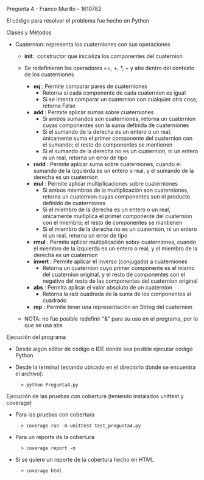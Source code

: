 Pregunta 4 - Franco Murillo - 1610782

El código para resolver el problema fue hecho en Python

Clases y Métodos
- Cuaternion: representa los cuaterniones con sus operaciones
    - __init__ : constructor que inicializa los componentes del cuaternion

    - Se redefinieron los operadores ==, +, *, ~ y abs dentro del contexto de los cuaterniones
        - __eq__ : Permite comparar pares de cuaterniones
            - Retorna si cada componente de cada cuaternion es igual
            - Si se intenta comparar un cuaternion con cualquier otra cosa, retorna False
        - __add__ : Permite aplicar sumas sobre cuaterniones 
            - Si ambos sumandos son cuaterniones, retorna un cuaternion cuyas componentes son la suma definida de cuaterniones
            - Si el sumando de la derecha es un entero o un real, únicamente suma el primer componente del cuaternion con el sumando; el resto de componentes se mantienen
            - Si el sumando de la derecha no es un cuaternion, ni un entero ni un real, retorna un error de tipo
        - __radd__ : Permite aplicar suma sobre cuaterniones, cuando el sumando de la izquierda es un entero o real, y el sumando de la derecha es un cuaternion
        - __mul__ : Permite aplicar multiplicaciones sobre cuaterniones 
            - Si ambos miembros de la multiplicación son cuaterniones, retorna un cuaternion cuyas componentes son el producto definido de cuaterniones
            - Si el miembro de la derecha es un entero o un real, únicamente multiplica el primer componente del cuaternion con el miembro; el resto de componentes se mantienen
            - Si el miembro de la derecha no es un cuaternion, ni un entero ni un real, retorna un error de tipo
        - __rmul__ : Permite aplicar multiplicación sobre cuaterniones, cuando el miembro de la izquierda es un entero o real, y el miembro de la derecha es un cuaternion
        - __invert__ : Permite aplicar el inverso (conjugado) a cuaterniones
            - Retorna un cuaternion cuyo primer componente es el mismo del cuaternion original, y el resto de componentes son el negativo del resto de las componentes del cuaternion original
        - __abs__ : Permita aplicar el valor absoluto de un cuaternion
            - Retorna la raíz cuadrada de la suma de los componentes al cuadrado
        - __rep__ : Permite tener una representación en String del cuaternion
       
    - NOTA: no fue posible redefinir "&" para su uso en el programa, por lo que se usa abs

Ejecución del programa
- Desde algún editor de código o IDE donde sea posible ejecutar código Python
- Desde la terminal (estando ubicado en el directorio donde se encuentra el archivo):
        
        > python Pregunta4.py

Ejecución de las pruebas con cobertura (teniendo instalados unittest y coverage)
- Para las pruebas con cobertura
      
        > coverage run -m unittest test_pregunta4.py

- Para un reporte de la cobertura
      
        > coverage report -m

- Si se quiere un reporte de la cobertura hecho en HTML
      
        > coverage html
        

